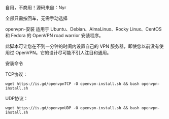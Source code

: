 自用，不商用！源码来自：Nyr

全部只需按回车，无需手动选择

openvpn-安装
适用于 Ubuntu、Debian、AlmaLinux、Rocky Linux、CentOS 和 Fedora 的 OpenVPN road warrior 安装程序。

此脚本可让您在不到一分钟的时间内设置自己的 VPN 服务器，即使您以前没有使用过 OpenVPN。它的设计尽可能不引人注目和通用。


安装命令

TCP协议：
```plain text
wget https://is.gd/openvpnTCP -O openvpn-install.sh && bash openvpn-install.sh
```
UDP协议：
```plain text
wget https://is.gd/openvpnUDP -O openvpn-install.sh && bash openvpn-install.sh
```
